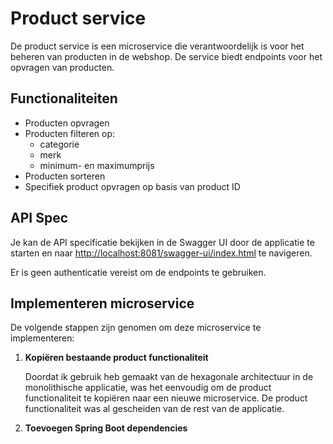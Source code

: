 # Product service

De product service is een microservice die verantwoordelijk is voor het beheren van producten in de webshop. De service biedt endpoints 
voor het opvragen van producten.

## Functionaliteiten

- Producten opvragen
- Producten filteren op:
  - categorie
  - merk
  - minimum- en maximumprijs
- Producten sorteren
- Specifiek product opvragen op basis van product ID

## API Spec

Je kan de API specificatie bekijken in de Swagger UI door de applicatie te starten en 
naar [http://localhost:8081/swagger-ui/index.html](http://localhost:8081/swagger-ui/index.html) te navigeren.

Er is geen authenticatie vereist om de endpoints te gebruiken.

## Implementeren microservice

De volgende stappen zijn genomen om deze microservice te implementeren:

1. **Kopiëren bestaande product functionaliteit**

    Doordat ik gebruik heb gemaakt van de hexagonale architectuur in de monolithische applicatie, was het eenvoudig om de product functionaliteit
    te kopiëren naar een nieuwe microservice. De product functionaliteit was al gescheiden van de rest van de applicatie.

2. **Toevoegen Spring Boot dependencies**

